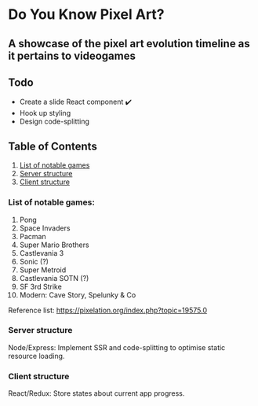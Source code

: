 # Do You Know Pixel Art?

## A showcase of the pixel art evolution timeline as it pertains to videogames

## Todo

- Create a slide React component ✔️
- Hook up styling
- Design code-splitting

## Table of Contents

1. [List of notable games](https://github.com/Doesntmeananything/do-you-know-pixel-art#list-of-notable-games)
2. [Server structure](https://github.com/Doesntmeananything/do-you-know-pixel-art#server-structure)
3. [Client structure](https://github.com/Doesntmeananything/do-you-know-pixel-art#client-structure)

### List of notable games:

1. Pong
2. Space Invaders
3. Pacman
4. Super Mario Brothers
5. Castlevania 3
6. Sonic (?)
7. Super Metroid
8. Castlevania SOTN (?)
9. SF 3rd Strike
10. Modern: Cave Story, Spelunky & Co

Reference list: https://pixelation.org/index.php?topic=19575.0

### Server structure

Node/Express: Implement SSR and code-splitting to optimise static resource loading.

### Client structure

React/Redux: Store states about current app progress.

